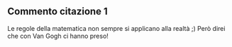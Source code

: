 ## Commento citazione 1

Le regole della matematica non sempre si applicano alla realtà ;) Però direi che con Van Gogh ci hanno preso!
